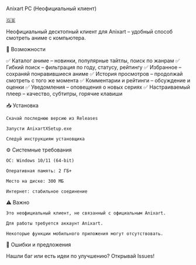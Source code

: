 Anixart PC (Неофициальный клиент)

[🇬🇧](https://github.com/VictimZxc/Anixart-X/blob/main/README.md)

Неофициальный десктопный клиент для Anixart – удобный способ смотреть аниме с компьютера.

📌 Возможности

✅ Каталог аниме – новинки, популярные тайтлы, поиск по жанрам
✅ Гибкий поиск – фильтрация по году, статусу, рейтингу
✅ Избранное – сохраняй понравившиеся аниме
✅ История просмотров – продолжай смотреть с того же момента
✅ Комментарии и рейтинги – обсуждение и оценки
✅ Уведомления – оповещения о новых сериях
✅ Настраиваемый плеер – качество, субтитры, горячие клавиши

📥 Установка

    Скачай последнюю версию из Releases

    Запусти AnixartXSetup.exe

    Следуй инструкциям установщика

⚙️ Системные требования

    ОС: Windows 10/11 (64-bit)

    Оперативная память: 2 ГБ+

    Место на диске: 300 МБ

    Интернет: стабильное соединение

⚠️ Важно

    Это неофициальный клиент, не связанный с официальным Anixart.

    Для работы требуется аккаунт Anixart.

    Некоторые функции мобильного приложения могут отсутствовать.

🐞 Ошибки и предложения

Нашли баг или есть идеи по улучшению?
Открывай Issues!
